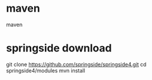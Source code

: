 maven
=====
maven


springside download
=====
git clone https://github.com/springside/springside4.git
cd springside4/modules
mvn install

